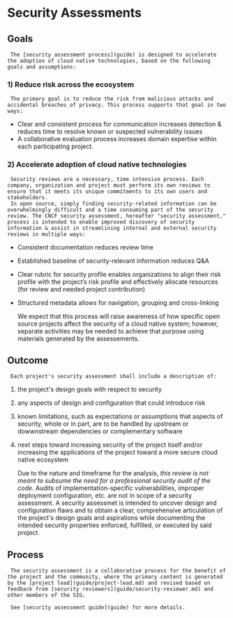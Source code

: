 # Security Assessments

## Goals

     The [security assessment process](guide) is designed to accelerate the adoption of cloud native technologies, based on the following goals and assumptions:

### 1) Reduce risk across the ecosystem

     The primary goal is to reduce the risk from malicious attacks and accidental breaches of privacy. This process supports that goal in two ways:

   * Clear and consistent process for communication increases detection & reduces time to resolve known or suspected vulnerability issues
   * A collaborative evaluation process increases domain expertise within each participating project.

### 2) Accelerate adoption of cloud native technologies

     Security reviews are a necessary, time intensive process. Each company, organization and project must perform its own reviews to ensure that it meets its unique commitments to its own users and stakeholders.
     In open source, simply finding security-related information can be overwhelmingly difficult and a time consuming part of the security review. The CNCF security assessment, hereafter "security assessment," process is intended to enable improved discovery of security information & assist in streamlining internal and external security reviews in multiple ways:

   * Consistent documentation reduces review time
   * Established baseline of security-relevant information reduces Q&A
   * Clear rubric for security profile enables organizations to align their risk profile with the project’s risk profile and effectively allocate resources (for review and needed project contribution)
   * Structured metadata allows for navigation, grouping and cross-linking

     We expect that this process will raise awareness of how specific open source projects affect the security of a cloud native system; however, separate activities may be needed to achieve that purpose using materials generated by the assessements.

## Outcome

     Each project's security assessment shall include a description of:
1. the project's design goals with respect to security
2. any aspects of design and configuration that could introduce risk
3. known limitations, such as expectations or assumptions that aspects of security, whole or in part, are to be handled by upstream or dowwnstream dependencies or complementary software
4. next steps toward increasing security of the project itself and/or increasing the applications of the project toward a more secure cloud native ecosystem

     Due to the nature and timeframe for the analysis, *this review is not meant to subsume the need for a professional security audit of the code*.  Audits of implementation-specific vulnerabilities, improper deployment configuration, etc. are not in scope of a security assessment.  A security assessmet is intended to uncover design and configuration flaws and to obtain a clear, comprehensive articulation of the project's design goals and aspirations while documenting the intended security properties enforced, fulfilled, or executed by said project.

## Process

     The security assessment is a collaborative process for the benefit of the project and the community, where the primary content is generated by the [project lead](guide/project-lead.md) and revised based on feedback from [security reviewers](guide/security-reviewer.md) and other members of the SIG.

     See [security assessment guide](guide) for more details.

